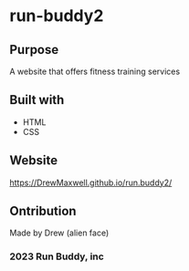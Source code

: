# run-buddy2

## Purpose 
A website that offers fitness training services 

## Built with 
* HTML
* CSS

## Website
https://DrewMaxwell.github.io/run.buddy2/

## Ontribution
Made by Drew (alien face)

### 2023 Run Buddy, inc
